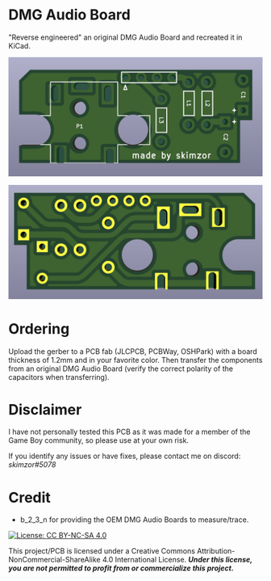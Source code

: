 # DMG Audio Board

"Reverse engineered" an original DMG Audio Board and recreated it in KiCad.

![](images/kicad_back.png)

![](images/kicad_front.png)

# Ordering

Upload the gerber to a PCB fab (JLCPCB, PCBWay, OSHPark) with a board thickness of 1.2mm and in your favorite color.  Then transfer the components from an original DMG Audio Board (verify the correct polarity of the capacitors when transferring).  

# Disclaimer

I have not personally tested this PCB as it was made for a member of the Game Boy community, so please use at your own risk.

If you identify any issues or have fixes, please contact me on discord: *skimzor#5078*

# Credit

- b_2_3_n for providing the OEM DMG Audio Boards to measure/trace.


 [![License: CC BY-NC-SA 4.0](https://licensebuttons.net/l/by-nc-sa/4.0/80x15.png)](https://creativecommons.org/licenses/by-nc-sa/4.0/)
 
This project/PCB is licensed under a Creative Commons Attribution-NonCommercial-ShareAlike 4.0 International License. ***Under this license, you are not permitted to profit from or commercialize this project.***

